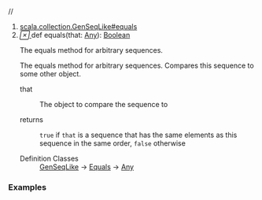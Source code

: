 //
<ol>
<li><a href="https://www.scala-lang.org/api/2.12.3/scala/collection/immutable/List.html#equals(that:Any):Boolean">scala.collection.GenSeqLike#equals</a></li>
<li name="scala.collection.GenSeqLike#equals" visbl="pub" class="indented0 " data-isabs="false" fullcomment="yes" group="Ungrouped"> <a id="equals(that:Any):Boolean"></a><a id="equals(Any):Boolean"></a> <span class="permalink"> <a href="../../../scala/collection/immutable/List.html#equals(that:Any):Boolean" title="Permalink"> <i class="material-icons"></i> </a> </span> <span class="modifier_kind"> <span class="modifier"></span> <span class="kind">def</span> </span> <span class="symbol"> <span class="name">equals</span><span class="params">(<span name="that">that: <a href="../../Any.html" class="extype" name="scala.Any">Any</a></span>)</span><span class="result">: <a href="../../Boolean.html" class="extype" name="scala.Boolean">Boolean</a></span> </span> <p class="shortcomment cmt">The equals method for arbitrary sequences.</p>
 <div class="fullcomment">
  <div class="comment cmt">
   <p>The equals method for arbitrary sequences. Compares this sequence to some other object.</p>
  </div>
  <dl class="paramcmts block">
   <dt class="param">
    that
   </dt>
   <dd class="cmt">
    <p>The object to compare the sequence to</p>
   </dd>
   <dt>
    returns
   </dt>
   <dd class="cmt">
    <p><code>true</code> if <code>that</code> is a sequence that has the same elements as this sequence in the same order, <code>false</code> otherwise</p>
   </dd>
  </dl>
  <dl class="attributes block"> 
   <dt>
    Definition Classes
   </dt>
   <dd>
    <a href="../GenSeqLike.html" class="extype" name="scala.collection.GenSeqLike">GenSeqLike</a> → 
    <a href="../../Equals.html" class="extype" name="scala.Equals">Equals</a> → 
    <a href="../../Any.html" class="extype" name="scala.Any">Any</a>
   </dd>
  </dl>
 </div> </li>
        </ol>


### Examples





























